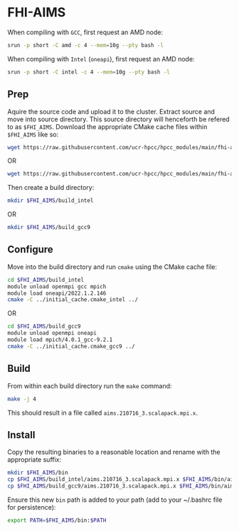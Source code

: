 # FHI-AIMS

When compiling with `GCC`, first request an AMD node:

```bash
srun -p short -C amd -c 4 --mem=10g --pty bash -l
```

When compiling with `Intel` (`oneapi`), first request an AMD node:
```bash
srun -p short -C intel -c 4 --mem=10g --pty bash -l
```

## Prep

Aquire the source code and upload it to the cluster. Extract source and move into source directory. 
This source directory will henceforth be refered to as `$FHI_AIMS`.
Download the appropriate CMake cache files within `$FHI_AIMS` like so:

```bash
wget https://raw.githubusercontent.com/ucr-hpcc/hpcc_modules/main/fhi-aims/initial_cache.cmake_intel
```

OR

```bash
wget https://raw.githubusercontent.com/ucr-hpcc/hpcc_modules/main/fhi-aims/initial_cache.cmake_gcc9
```

Then create a build directory:

```bash
mkdir $FHI_AIMS/build_intel
```

OR

```bash
mkdir $FHI_AIMS/build_gcc9
```

## Configure

Move into the build directory and run `cmake` using the CMake cache file:

```bash
cd $FHI_AIMS/build_intel
module unload openmpi gcc mpich
module load oneapi/2022.1.2.146
cmake -C ../initial_cache.cmake_intel ../
```

OR

```bash
cd $FHI_AIMS/build_gcc9
module unload openmpi oneapi
module load mpich/4.0.1_gcc-9.2.1
cmake -C ../initial_cache.cmake_gcc9 ../
```

## Build

From within each build directory run the `make` command:

```bash
make -j 4
```

This should result in a file called `aims.210716_3.scalapack.mpi.x`.

## Install

Copy the resulting binaries to a reasonable location and rename with the appropriate suffix:

```bash
mkdir $FHI_AIMS/bin
cp $FHI_AIMS/build_intel/aims.210716_3.scalapack.mpi.x $FHI_AIMS/bin/aims.210716_3.scalapack.mpi.x_intel
cp $FHI_AIMS/build_gcc9/aims.210716_3.scalapack.mpi.x $FHI_AIMS/bin/aims.210716_3.scalapack.mpi.x_gcc9
```

Ensure this new `bin` path is added to your path (add to your ~/.bashrc file for persistence):

```bash
export PATH=$FHI_AIMS/bin:$PATH
```
